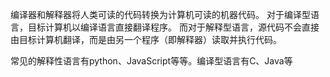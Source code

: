 编译器和解释器将人类可读的代码转换为计算机可读的机器代码。 对于编译型语言，目标计算机以编译语言直接翻译程序。 而对于解释型语言，源代码不会直接由目标计算机翻译，而是由另一个程序（即解释器）读取并执行代码。

常见的解释性语言有python、JavaScript等等。编译型语言有C、Java等



